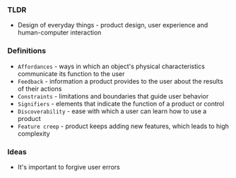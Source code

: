 ### TLDR
* Design of everyday things - product design, user experience and human-computer interaction

### Definitions
* `Affordances` - ways in which an object's physical characteristics communicate its function to the user
* `Feedback` - information a product provides to the user about the results of their actions
* `Constraints` - limitations and boundaries that guide user behavior
* `Signifiers` - elements that indicate the function of a product or control
* `Discoverability` - ease with which a user can learn how to use a product
* `Feature creep` - product keeps adding new features, which leads to high complexity

### Ideas
* It's important to forgive user errors 
